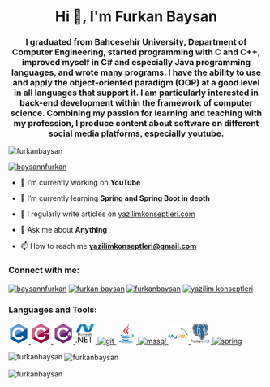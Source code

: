 <h1 align="center">Hi 👋, I'm Furkan Baysan</h1>
<h3 align="center">I graduated from Bahcesehir University, Department of Computer Engineering, started programming with C and C++, improved myself in C# and especially Java programming languages, and wrote many programs. I have the ability to use and apply the object-oriented paradigm (OOP) at a good level in all languages that support it. I am particularly interested in back-end development within the framework of computer science. Combining my passion for learning and teaching with my profession, I produce content about software on different social media platforms, especially youtube.</h3>

<p align="left"> <img src="https://komarev.com/ghpvc/?username=furkanbaysan&label=Profile%20views&color=0e75b6&style=flat" alt="furkanbaysan" /> </p>

<p align="left"> <a href="https://twitter.com/baysannfurkan" target="blank"><img src="https://img.shields.io/twitter/follow/baysannfurkan?logo=twitter&style=for-the-badge" alt="baysannfurkan" /></a> </p>

- 🔭 I’m currently working on **YouTube**

- 🌱 I’m currently learning **Spring and Spring Boot in depth**

- 📝 I regularly write articles on [yazilimkonseptleri.com](yazilimkonseptleri.com)

- 💬 Ask me about **Anything**

- 📫 How to reach me **yazilimkonseptleri@gmail.com**

<h3 align="left">Connect with me:</h3>
<p align="left">
<a href="https://twitter.com/baysannfurkan" target="blank"><img align="center" src="https://raw.githubusercontent.com/rahuldkjain/github-profile-readme-generator/master/src/images/icons/Social/twitter.svg" alt="baysannfurkan" height="30" width="40" /></a>
<a href="https://linkedin.com/in/furkan baysan" target="blank"><img align="center" src="https://raw.githubusercontent.com/rahuldkjain/github-profile-readme-generator/master/src/images/icons/Social/linked-in-alt.svg" alt="furkan baysan" height="30" width="40" /></a>
<a href="https://instagram.com/furkanbaysan" target="blank"><img align="center" src="https://raw.githubusercontent.com/rahuldkjain/github-profile-readme-generator/master/src/images/icons/Social/instagram.svg" alt="furkanbaysan" height="30" width="40" /></a>
<a href="https://www.youtube.com/c/yazilim konseptleri" target="blank"><img align="center" src="https://raw.githubusercontent.com/rahuldkjain/github-profile-readme-generator/master/src/images/icons/Social/youtube.svg" alt="yazilim konseptleri" height="30" width="40" /></a>
</p>

<h3 align="left">Languages and Tools:</h3>
<p align="left"> <a href="https://www.cprogramming.com/" target="_blank" rel="noreferrer"> <img src="https://raw.githubusercontent.com/devicons/devicon/master/icons/c/c-original.svg" alt="c" width="40" height="40"/> </a> <a href="https://www.w3schools.com/cpp/" target="_blank" rel="noreferrer"> <img src="https://raw.githubusercontent.com/devicons/devicon/master/icons/cplusplus/cplusplus-original.svg" alt="cplusplus" width="40" height="40"/> </a> <a href="https://www.w3schools.com/cs/" target="_blank" rel="noreferrer"> <img src="https://raw.githubusercontent.com/devicons/devicon/master/icons/csharp/csharp-original.svg" alt="csharp" width="40" height="40"/> </a> <a href="https://dotnet.microsoft.com/" target="_blank" rel="noreferrer"> <img src="https://raw.githubusercontent.com/devicons/devicon/master/icons/dot-net/dot-net-original-wordmark.svg" alt="dotnet" width="40" height="40"/> </a> <a href="https://git-scm.com/" target="_blank" rel="noreferrer"> <img src="https://www.vectorlogo.zone/logos/git-scm/git-scm-icon.svg" alt="git" width="40" height="40"/> </a> <a href="https://www.java.com" target="_blank" rel="noreferrer"> <img src="https://raw.githubusercontent.com/devicons/devicon/master/icons/java/java-original.svg" alt="java" width="40" height="40"/> </a> <a href="https://www.microsoft.com/en-us/sql-server" target="_blank" rel="noreferrer"> <img src="https://www.svgrepo.com/show/303229/microsoft-sql-server-logo.svg" alt="mssql" width="40" height="40"/> </a> <a href="https://www.mysql.com/" target="_blank" rel="noreferrer"> <img src="https://raw.githubusercontent.com/devicons/devicon/master/icons/mysql/mysql-original-wordmark.svg" alt="mysql" width="40" height="40"/> </a> <a href="https://www.postgresql.org" target="_blank" rel="noreferrer"> <img src="https://raw.githubusercontent.com/devicons/devicon/master/icons/postgresql/postgresql-original-wordmark.svg" alt="postgresql" width="40" height="40"/> </a> <a href="https://spring.io/" target="_blank" rel="noreferrer"> <img src="https://www.vectorlogo.zone/logos/springio/springio-icon.svg" alt="spring" width="40" height="40"/> </a> </p>

<p><img align="left" src="https://github-readme-stats.vercel.app/api/top-langs?username=furkanbaysan&show_icons=true&locale=en&layout=compact" alt="furkanbaysan" /></p>

<p>&nbsp;<img align="center" src="https://github-readme-stats.vercel.app/api?username=furkanbaysan&show_icons=true&locale=en" alt="furkanbaysan" /></p>

<p><img align="center" src="https://github-readme-streak-stats.herokuapp.com/?user=furkanbaysan&" alt="furkanbaysan" /></p>
